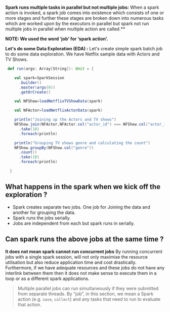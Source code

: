 

**Spark runs multiple tasks in parallel but not multiple jobs:**
When a spark action is invoked, a spark job comes into existence which consists of one or more stages and further these stages are broken down into numerous tasks which are worked upon by the executors in parallel but spark not run multiple jobs in parallel when multiple action are called.**

**NOTE: We used the word ‘job’ for ‘spark action’.**

**Let's do some Data Exploration (EDA) :** Let's create simple spark batch job to do some data exploration. We have Netflix sample data with Actors and TV Shows.
```scala
 def run(args: Array[String]): Unit = {

    val spark=SparkSession
      .builder()
      .master(args(0))
      .getOrCreate()

    val NFShow=loadNetflixTVShowData(spark)

    val NFActor=loadNetflixActorData(spark)

    println("Joining up the Actors and TV shows")
    NFShow.join(NFActor,NFActor.col("actor_id") === NFShow.col("actor_id"),"inner")
      .take(10)
      .foreach(println)

    println("Grouping TV shows genre and calculating the count")
    NFShow.groupBy(NFShow.col("genre"))
      .count()
      .take(10)
      .foreach(println)

  }
``` 

## What happens in the spark when we kick off the exploration ?

 - Spark creates separate two jobs. One job for Joining the data and another for grouping the data. 
 - Spark runs the jobs serially.
 - Jobs are independent from each but spark runs in serially.

## Can spark runs the above jobs at the same time ?



**It does not mean spark cannot run concurrent jobs**
By running concurrent jobs with a single spark session, will not only maximise the resource utilisation but also reduce application time and cost drastically. Furthermore, if we have adequate resources and these jobs do not have any interlink between them then it does not make sense to execute them in a loop or as a different spark applications.







> Multiple parallel jobs can run simultaneously if they were submitted from
> separate threads. By “job”, in this section, we mean a Spark action
> (e.g. `save`, `collect`) and any tasks that need to run to evaluate
> that action.

<!--stackedit_data:
eyJoaXN0b3J5IjpbMTU2NjM2NTIzLDIwMTY5MTExNzAsMTYxMD
E4Nzc1NSwtNjE4NTc2NzM1LC0xODA1NjA5MDQ3LC03NDczMDQ0
MDUsLTE5NjUyMDY2MywtMjA4ODc0NjYxMiwtMTAzMzU3NzE3MC
w5NTM3NzE5NTgsMzUwNjc5MzMxLDU4NzYxNjU3LDM2MjkxNTc3
MSwxNDg4MzQ1ODIwLC00OTMzMjM2MjUsLTEyNzg0NjY3NywtOT
k5MDMwMzIyLC0xNzA2NzMxOTkyLDkwNzg5NzcyMiwtMTM0MzU4
MDA3Nl19
-->